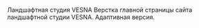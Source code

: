 Ландшафтная студия VESNA
Верстка главной страницы сайта ландшафтной студии VESNA. 
Адаптивная версия.
